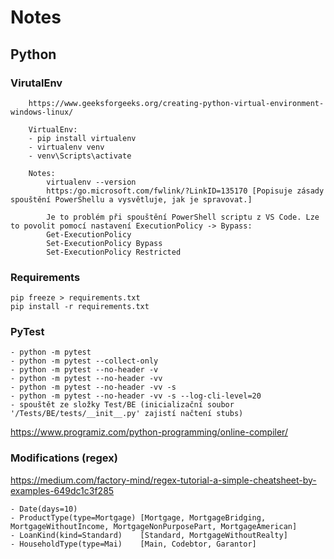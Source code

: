 # Notes

## Python

### VirutalEnv

        https://www.geeksforgeeks.org/creating-python-virtual-environment-windows-linux/

        VirtualEnv:
        - pip install virtualenv
        - virtualenv venv
        - venv\Scripts\activate

        Notes:
            virtualenv --version
            https:/go.microsoft.com/fwlink/?LinkID=135170 [Popisuje zásady spouštění PowerShellu a vysvětluje, jak je spravovat.]

            Je to problém při spouštění PowerShell scriptu z VS Code. Lze to povolit pomocí nastavení ExecutionPolicy -> Bypass:
            Get-ExecutionPolicy
            Set-ExecutionPolicy Bypass
            Set-ExecutionPolicy Restricted 


### Requirements
    pip freeze > requirements.txt
    pip install -r requirements.txt

### PyTest
    - python -m pytest
    - python -m pytest --collect-only
    - python -m pytest --no-header -v
    - python -m pytest --no-header -vv
    - python -m pytest --no-header -vv -s
    - python -m pytest --no-header -vv -s --log-cli-level=20
    - spouštět ze složky Test/BE (inicializační soubor '/Tests/BE/tests/__init__.py' zajistí načtení stubs)

https://www.programiz.com/python-programming/online-compiler/

### Modifications (regex)

https://medium.com/factory-mind/regex-tutorial-a-simple-cheatsheet-by-examples-649dc1c3f285

    - Date(days=10)
    - ProductType(type=Mortgage) [Mortgage, MortgageBridging, MortgageWithoutIncome, MortgageNonPurposePart, MortgageAmerican]
    - LoanKind(kind=Standard)    [Standard, MortgageWithoutRealty]
    - HouseholdType(type=Mai)    [Main, Codebtor, Garantor]
    